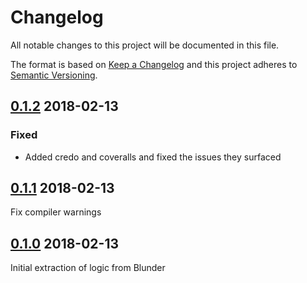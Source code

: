 # Changelog
All notable changes to this project will be documented in this file.

The format is based on [Keep a Changelog](http://keepachangelog.com/en/1.0.0/)
and this project adheres to [Semantic Versioning](http://semver.org/spec/v2.0.0.html).

## [0.1.2] 2018-02-13
### Fixed
- Added credo and coveralls and fixed the issues they surfaced

## [0.1.1] 2018-02-13
Fix compiler warnings

## [0.1.0] 2018-02-13
Initial extraction of logic from Blunder

[0.1.2]: https://github.decisiv.net/PlatformServices/blunder-absinthe/tree/0.1.2
[0.1.1]: https://github.decisiv.net/PlatformServices/blunder-absinthe/tree/0.1.1
[0.1.0]: https://github.decisiv.net/PlatformServices/blunder-absinthe/tree/0.1.0
